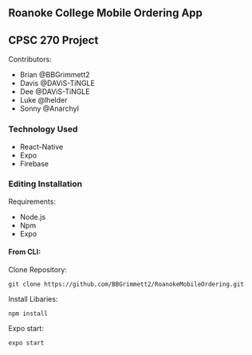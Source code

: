 ## Roanoke College Mobile Ordering App
## CPSC 270 Project

Contributors:
* Brian @BBGrimmett2
* Davis @DAViS-TiNGLE
* Dee @DAViS-TiNGLE
* Luke @lhelder
* Sonny @AnarchyI

### Technology Used
* React-Native
* Expo
* Firebase

### Editing Installation
Requirements:
* Node.js
* Npm
* Expo

#### From CLI:
Clone Repository:
```
git clone https://github.com/BBGrimmett2/RoanokeMobileOrdering.git
```

Install Libaries:
```
npm install
```

Expo start:
```
expo start
```